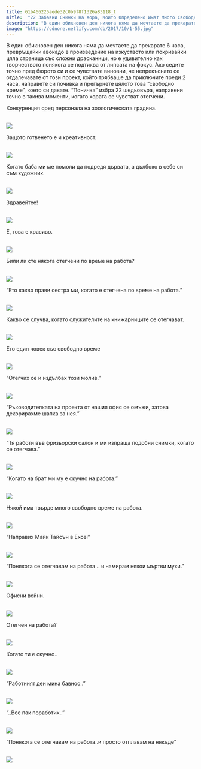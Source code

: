 ```yaml
---
title: 61b466225aede32c0b9f8f1326a83118_t
mitle:  "22 Забавни Снимки На Хора, Които Определено Имат Много Свободно Време!"
description: "В един обикновен ден никога няма да мечтаете да прекарате 6 часа, превръщайки авокадо в произведение на изкуството или покривайки цяла страница със сложни драскани"
image: "https://cdnone.netlify.com/db/2017/10/1-55.jpg"
---
```


 <p>В един обикновен ден никога няма да мечтаете да прекарате 6 часа, превръщайки авокадо в произведение на изкуството или покривайки цяла страница със сложни драсканици, но е удивително как творчеството понякога се подтиква от липсата на фокус. Ако седите точно пред бюрото си и се чувствате виновни, че непрекъснато се отдалечавате от този проект, който трябваше да приключите преди 2 часа, направете си почивка и прегърнете цялото това “свободно време”, което си давате. “Поничка” избра 22 шедьовъра, направени точно в такива моменти, когато хората се чувстват отегчени.</p>      <p>Конкуренция сред персонала на зоологическата градина.</p> <p> <br/><img src="https://cdnone.netlify.com/db/2017/10/1-55.jpg"/><br/></p> <p>Защото готвенето е и креативност.</p>      <p> <br/><img src="https://cdnone.netlify.com/db/2017/10/2-53.jpg"/><br/></p> <p>Когато баба ми ме помоли да подредя дървата, а дълбоко в себе си съм художник.</p> <p> <br/><img src="https://cdnone.netlify.com/db/2017/10/3-53.jpg"/><br/></p> <p>Здравейтее!</p>      <p> <br/><img src="https://cdnone.netlify.com/db/2017/10/4-54.jpg"/><br/></p> <p>Е, това е красиво.</p> <p> <br/><img src="https://cdnone.netlify.com/db/2017/10/5-47.jpg"/><br/></p> <p>Били ли сте някога отегчени по време на работа?</p> <p> <br/><img src="https://cdnone.netlify.com/db/2017/08/3-90.jpg"/><br/></p> <p>“Ето какво прави сестра ми, когато е отегчена по време на работа.”</p>      <p> <br/><img src="https://cdnone.netlify.com/db/2017/08/4-83.jpg"/><br/></p> <p>Какво се случва, когато служителите на книжарниците се отегчават.</p> <p> <br/><img src="https://cdnone.netlify.com/db/2017/08/5-82.jpg"/><br/></p> <p>Ето един човек със свободно време</p>      <p> <br/><img src="https://cdnone.netlify.com/db/2017/08/7-83.jpg"/><br/></p> <p>“Отегчих се и издълбах този молив.”</p> <p> <br/><img src="https://cdnone.netlify.com/db/2017/08/8-87.jpg"/><br/></p> <p>“Ръководителката на проекта от нашия офис се омъжи, затова декорирахме шапка за нея.”</p> <p> <br/><img src="https://cdnone.netlify.com/db/2017/08/9-83.jpg"/><br/></p> <p>“Тя работи във фризьорски салон и ми изпраща подобни снимки, когато се отегчава.”</p> <p> <br/><img src="https://cdnone.netlify.com/db/2017/08/10-74.jpg"/><br/></p> <p>“Когато на брат ми му е скучно на работа.”</p> <p> <br/><img src="https://cdnone.netlify.com/db/2017/08/11-73.jpg"/><br/></p> <p>Някой има твърде много свободно време на работа.</p> <p> <br/><img src="https://cdnone.netlify.com/db/2017/08/12-72.jpg"/><br/></p> <p>“Направих Майк Тайсън в Excel”</p> <p> <br/><img src="https://cdnone.netlify.com/db/2017/08/14-67.jpg"/><br/></p> <p>“Понякога се отегчавам на работа .. и намирам някои мъртви мухи.”</p> <p> <br/><img src="https://cdnone.netlify.com/db/2017/08/15-64.jpg"/><br/></p> <p>Офисни войни.</p> <p> <br/><img src="https://cdnone.netlify.com/db/2017/08/16-58.jpg"/><br/></p> <p>Отегчен на работа?</p> <p> <br/><img src="https://cdnone.netlify.com/db/2017/08/17-54.jpg"/><br/></p> <p>Когато ти е скучно..</p> <p> <br/><img src="https://cdnone.netlify.com/db/2017/08/18-52.jpg"/><br/></p> <p>“Работният ден мина бавноо..”</p> <p> <br/><img src="https://cdnone.netlify.com/db/2017/08/19-46.jpg"/><br/></p> <p>“..Все пак поработих..”</p> <p> <br/><img src="https://cdnone.netlify.com/db/2017/08/20-42.jpg"/><br/></p> <p>“Понякога се отегчавам на работа..и просто отплавам на някъде”</p> <p> <br/><img src="https://cdnone.netlify.com/db/2017/08/21-32.jpg"/><br/></p>       